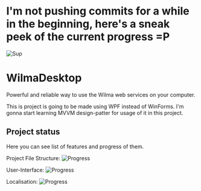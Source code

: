 # I'm not pushing commits for a while in the beginning, here's a sneak peek of the current progress =P

![Sup](http://i.imgur.com/yW5Dz4I.gif)

# WilmaDesktop
Powerful and reliable way to use the Wilma web services on your computer.

This is project is going to be made using WPF instead of WinForms. I'm gonna start learning MVVM design-patter for usage of it in this project.

## Project status
Here you can see list of features and progress of them.

Project File Structure: ![Progress](http://progressed.io/bar/15)

User-Interface: ![Progress](http://progressed.io/bar/10)

Localisation: ![Progress](http://progressed.io/bar/1)

